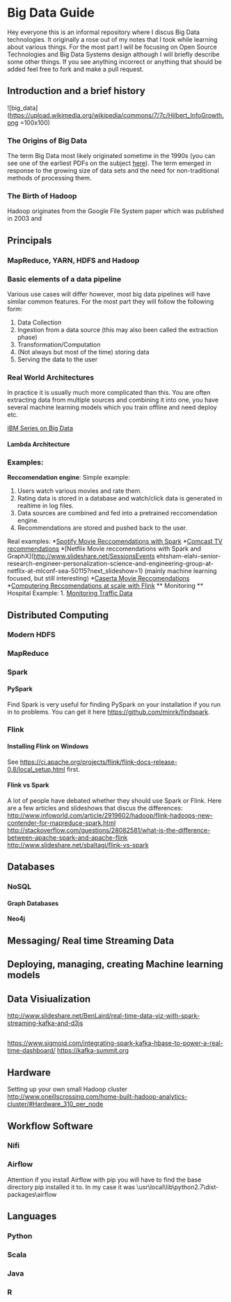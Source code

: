 # Big Data Guide 
Hey everyone this is an informal repository where I discus Big Data technologies. It originally a rose out of my notes that I took while learning about various things. For the most part I will be focusing on Open Source Technologies and Big Data Systems design although I will briefly describe some other things. If you see anything incorrect or anything that should be added feel free to fork and make a pull request. 
## Introduction and a brief history
![big_data](https://upload.wikimedia.org/wikipedia/commons/7/7c/Hilbert_InfoGrowth.png =100x100)
### The Origins of Big Data
The term Big Data most likely originated sometime in the 1990s (you can see one of the earliest PDFs on the subject [here](http://static.usenix.org/event/usenix99/invited_talks/mashey.pdf)). The term emerged in response to the growing size of data sets and the need for non-traditional methods of processing them. 
### The Birth of Hadoop 
Hadoop originates from the Google File System paper which was published in 2003 and 
## Principals 
### MapReduce, YARN, HDFS and Hadoop

### Basic elements of a data pipeline
Various use cases will differ however, most big data pipelines will have similar common features. For the most part they will follow the following form:

1. Data Collection
2. Ingestion from a data source (this may also been called the extraction phase)
2. Transformation/Computation
3. (Not always but most of the time) storing data  
4. Serving the data to the user

### Real World Architectures 
In practice it is usually much more complicated than this. You are often extracting data from multiple sources and combining it into one, you have several machine learning models which you train offline and need deploy etc.

[IBM Series on Big Data](http://www.ibm.com/developerworks/library/bd-archpatterns3/index.html?ca=drs-)
#### Lambda Architecture 

### Examples: 
**Reccomendation engine**:
Simple example:

1. Users watch various movies and rate them. 
2. Rating data is stored in a database and watch/click data is generated in realtime in log files.
3. Data sources are combined and fed into a pretrained reccomendation engine.
4. Recommendations are stored and pushed back to the user. 

Real examples: 
*[Spotify Movie Reccomendations with Spark](http://www.slideshare.net/MrChrisJohnson/collaborative-filtering-with-spark)
*[Comcast TV recommendations](https://spark-summit.org/2015-east/wp-content/uploads/2015/03/SSE15-18-Neumann-Alla.pdf)
*[Netflix Movie reccomendations with Spark and GraphX](http://www.slideshare.net/SessionsEvents ehtsham-elahi-senior-research-engineer-personalization-science-and-engineering-group-at-netflix-at-mlconf-sea-50115?next_slideshow=1) (mainly machine learning focused, but still interesting)
*[Caserta Movie Reccomendations](http://www.slideshare.net/CasertaConcepts/analytics-week-recommendations-on-spark)
*[Computering Reccomendations at scale with Flink](http://data-artisans.com/computing-recommendations-at-extreme-scale-with-apache-flink/)
** Monitoring ** 
Hospital Example: 
1.
[Monitoring Traffic Data]("https://www.mapr.com/blog/monitoring-real-time-uber-data-using-spark-machine-learning-streaming-and-kafka-api-part-1")
## Distributed Computing 
### Modern HDFS 
### MapReduce
### Spark 
#### PySpark 
Find Spark is very useful for finding PySpark on your installation if you run in to problems. You can get it here https://github.com/minrk/findspark.

### Flink

#### Installing Flink on Windows 
See https://ci.apache.org/projects/flink/flink-docs-release-0.8/local_setup.html first. 
#### Flink vs Spark
A lot of people have debated whether they should use Spark or Flink. Here are a few articles and slideshows that discus the differences:
http://www.infoworld.com/article/2919602/hadoop/flink-hadoops-new-contender-for-mapreduce-spark.html
http://stackoverflow.com/questions/28082581/what-is-the-difference-between-apache-spark-and-apache-flink
http://www.slideshare.net/sbaltagi/flink-vs-spark
## Databases 
### NoSQL
#### Graph Databases
**Neo4j**
## Messaging/ Real time Streaming Data

## Deploying, managing, creating Machine learning models 

## Data Visiualization 
http://www.slideshare.net/BenLaird/real-time-data-viz-with-spark-streaming-kafka-and-d3js
##
https://www.sigmoid.com/integrating-spark-kafka-hbase-to-power-a-real-time-dashboard/
https://kafka-summit.org
## Hardware
Setting up your own small Hadoop cluster 
http://www.oneillscrossing.com/home-built-hadoop-analytics-cluster/#Hardware_310_per_node
## Workflow Software 
### Nifi 
### Airflow 
Attention if you install Airflow with pip you will have to find the base directory pip installed it to. In my case it was \usr\local\lib\python2.7\dist-packages\airflow
## Languages 
### Python 
### Scala 
### Java 
### R 
